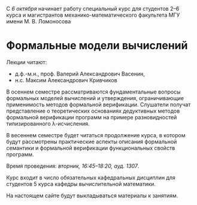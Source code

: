 С *6 октября* начинает работу специальный курс
для студентов 2–6 курса и магистрантов механико-математического факультета МГУ имени М. В. Ломоносова

# Формальные модели вычислений

Лекции читают:

-  д.ф.-м.н., проф. Валерий Александрович Васенин,
-  н.с. Максим Александрович Кривчиков

В осеннем семестре рассматриваются фундаментальные вопросы формальных моделей вычислений и утверждения, ограничивающие применимость методов формальной верификации. Слушатели получат представление о теоретических основаниях дедуктивных методов формальной верификации программ на примере разновидностей типизированного λ-исчисления.

В весеннем семестре будет читаться продолжение курса, в котором будут рассмотрены практические аспекты описания формальной семантики и формальной верификации функциональных свойств программ.

Время проведения: *вторник, 16:45–18:20, ауд. 1307*.

Курс входит в число обязательных кафедральных дисциплин для студентов 5 курса кафедры вычислительной математики.

На настоящем сайте будут выкладываться материалы к занятиям.
